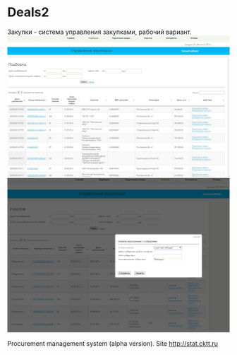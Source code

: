 # Deals2

Закупки - система управления закупками, рабочий вариант. 
<img src="https://github.com/AnnaRomantsova/deals2/blob/master/1.JPG"><br>
<img src="https://github.com/AnnaRomantsova/deals2/blob/master/2.JPG">



Procurement management system (alpha version). Site http://stat.cktt.ru

